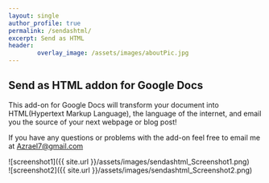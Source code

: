```yaml
---
layout: single
author_profile: true
permalink: /sendashtml/
excerpt: Send as HTML
header:
        overlay_image: /assets/images/aboutPic.jpg
---
```

## Send as HTML addon for Google Docs
This add-on for Google Docs will transform your document into HTML(Hypertext Markup Language), the language of the internet, and email you the source of your next webpage or blog post!

If you have any questions or problems with the add-on feel free to email me at <a href="mailto:Azrael7@gmail.com">Azrael7@gmail.com</a>

![screenshot1]({{ site.url }}/assets/images/sendashtml_Screenshot1.png)
<br/>
![screenshot2]({{ site.url }}/assets/images/sendashtml_Screenshot2.png)

